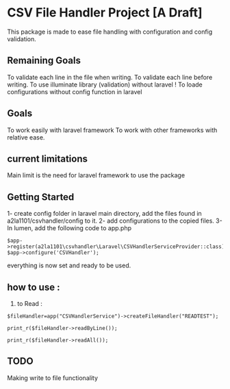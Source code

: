 # CSV File Handler Project [A Draft]

This package is made to ease file handling with configuration and config validation.

## Remaining Goals

To validate each line in the file when writing.
To validate each line before writing.
To use illuminate library (validation) without laravel !
To loade configurations without config function in laravel

## Goals
To work easily with laravel framework
To work with other frameworks with relative ease.

## current limitations
Main limit is the need for laravel framework to use the package

## Getting Started

1- create config folder in laravel main directory, add the files found in a2la1101/csvhandler/config to it.
2- add configurations to the copied files.
3- In lumen, add the following code to app.php
```
$app->register(a2la1101\csvhandler\Laravel\CSVHandlerServiceProvider::class);
$app->configure('CSVHandler');
```
everything is now set and ready to be used.

## how to use :
1) to Read :
```
$fileHandler=app("CSVHandlerService")->createFileHandler("READTEST");

print_r($fileHandler->readByLine());

print_r($fileHandler->readAll());

```

## TODO
Making write to file functionality